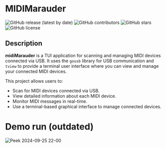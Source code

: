 # MIDIMarauder

![GitHub release (latest by date)](https://img.shields.io/github/v/release/qbixxx/midiMarauder)  ![GitHub contributors](https://img.shields.io/github/contributors/qbixxx/midiMarauder)  ![GitHub stars](https://img.shields.io/github/stars/qbixxx/midiMarauder)  ![GitHub license](https://img.shields.io/github/license/qbixxx/midiMarauder)

## Description

**midiMarauder** is a TUI application for scanning and managing MIDI devices connected via USB. It uses the `gousb` library for USB communication and `tview` to provide a terminal user interface where you can view and manage your connected MIDI devices.

This project allows users to:
- Scan for MIDI devices connected via USB.
- View detailed information about each MIDI device.
- Monitor MIDI messages in real-time.
- Use a terminal-based graphical interface to manage connected devices.
  
# Demo run (outdated)
![Peek 2024-09-25 22-00](https://github.com/user-attachments/assets/bcfb4757-27d3-4ec9-a608-1a2b3c48cb3b)
